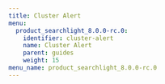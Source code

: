 ```yaml
---
title: Cluster Alert
menu:
  product_searchlight_8.0.0-rc.0:
    identifier: cluster-alert
    name: Cluster Alert
    parent: guides
    weight: 15
menu_name: product_searchlight_8.0.0-rc.0
---
```

